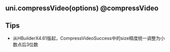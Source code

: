 ## uni.compressVideo(options) @compressVideo

<!-- UTSAPIJSON.compressVideo.description -->

<!-- UTSAPIJSON.compressVideo.compatibility -->

<!-- UTSAPIJSON.compressVideo.param -->

<!-- UTSAPIJSON.compressVideo.returnValue -->

<!-- UTSAPIJSON.compressVideo.tutorial -->

<!-- UTSAPIJSON.compressVideo.example -->

<!-- UTSAPIJSON.general_type.name -->

<!-- UTSAPIJSON.general_type.param -->


## Tips
* 从HBuilderX4.61版起，CompressVideoSuccess中的size精度统一调整为小数点后3位数
